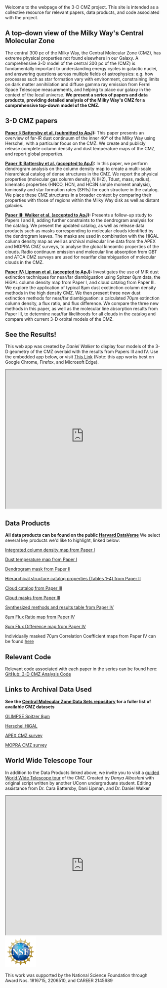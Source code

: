 

Welcome to the webpage of the 3-D CMZ project. This site is intended as a collective resource for relevant papers, data products, and code associated with the project. 

## A top-down view of the Milky Way's Central Molecular Zone
The central 300 pc of the Milky Way, the Central Molecular Zone (CMZ), has extreme physical properties not found elsewhere in our Galaxy. A comprehensive 3-D model of the central 300 pc of the (CMZ) is fundamentally important to understanding energy cycles in galactic nuclei, and answering questions across multiple fields of astrophysics: e.g. how processes such as star formation vary with environment, constraining limits on dark matter annihilation and diffuse gamma ray emission from Fermi Space Telescope measurements, and helping to place our galaxy in the context of the local universe. **We present a series of papers and data products, providing detailed analysis of the Milky Way's CMZ for a comprehensive top-down model of the CMZ.**  

## 3-D CMZ papers
**[Paper I: Battersby et al. (submitted to ApJ)](https://arxiv.org/abs/2410.17334):** This paper presents an overview of far-IR dust continuum of the inner 40&#176; of the Milky Way using Herschel, with a particular focus on the CMZ. We create and publicly release complete column density and dust temperature maps of the CMZ, and report global properties. 

**[Paper II: Battersby et al. (accepted to ApJ)](https://arxiv.org/abs/2410.17332):** In this paper, we perform dendrogram analysis on the column density map to create a multi-scale hierarchical catalog of dense structures in the CMZ. We report the physical properties (molecular gas column density, N (H2), Tdust, mass, radius), kinematic properties (HNCO, HCN, and HC3N simple moment analysis), luminosity and star formation rates (SFRs) for each structure in the catalog. We place these CMZ structures in a broader context by comparing their
properties with those of regions within the Milky Way disk as well as distant galaxies.

**[Paper III: Walker et al. (accepted to ApJ)](https://arxiv.org/abs/2410.17320):** Presents a follow-up study to Papers I and II, adding further constraints to the dendrogram analysis for the catalog. We present the updated catalog, as well as release data products such as masks corresponding to molecular clouds identified by the dendrogram leaves. The masks are used in combination with the HiGAL column density map as well as archival molecular line data from the APEX and MOPRA CMZ surveys, to analyse the global kineamtic properties of the clouds. Radio continuum emission and molecular line absorption from GBT and ATCA CMZ surveys are used for near/far disambiguation of molecular clouds in the CMZ. 

**[Paper IV: Lipman et al. (accepted to ApJ)](https://arxiv.org/abs/2410.17321):** Investigates the use of MIR dust extinction techniques for near/far diambiguation using Spitzer 8&micro;m data, the HiGAL column density map from Paper I, and cloud catalog from Paper III. We explore the application of typical 8&micro;m dust exctinction column density methods in the high density CMZ. We then present three new dust extinction methods for near/far diambiguation: a calculated 70&micro;m extinction column density, a flux ratio, and flux difference. We compare the three new methods in this paper, as well as the molecular line absorption results from Paper III, to determine near/far likelihoods for all clouds in the catalog and compare with current 3-D orbital models of the CMZ.  

## See the Results! 
This web app was created by _Daniel Walker_ to display four models of the 3-D geometry of the CMZ overlaid with the results from Papers III and IV. Use the embedded app below, or visit [This Link](https://3d-cmz-models.streamlit.app/) (Note: this app works best on Google Chrome, Firefox, and Microsoft Edge). 
<iframe
  src="https://3d-cmz-models.streamlit.app?embed=true"
  style="height: 450px; width: 100%;"
></iframe>


## Data Products 
**All data products can be found on the public [Harvard DataVerse](https://dataverse.harvard.edu/dataverse/3D_CMZ)** We select several key products we'd like to highlight, linked below:

[Integrated column density map from Paper I](https://dataverse.harvard.edu/file.xhtml?fileId=10454698&version=1.0) 

[Dust temperature map from Paper I](https://dataverse.harvard.edu/file.xhtml?fileId=10454717&version=1.0) 

[Dendrogram mask from Paper II](https://dataverse.harvard.edu/file.xhtml?fileId=10454731&version=1.0) 

[Hierarchical structure catalog properties (Tables 1-4) from Paper II](https://dataverse.harvard.edu/file.xhtml?fileId=10454727&version=1.0)

[Cloud catalog from Paper III](https://dataverse.harvard.edu/file.xhtml?fileId=10481330&version=2.0) 

[Cloud masks from Paper III](https://dataverse.harvard.edu/file.xhtml?fileId=10454585&version=1.0) 

[Synthesized methods and results table from Paper IV](https://dataverse.harvard.edu/file.xhtml?fileId=10463787&version=1.0)

[8&micro;m Flux Ratio map from Paper IV](https://dataverse.harvard.edu/file.xhtml?fileId=10463786&version=1.0) 

[8&micro;m Flux Difference map from Paper IV](https://dataverse.harvard.edu/file.xhtml?fileId=10463785&version=1.0) 

Individually masked 70&micro;m Correlation Coefficient maps from Paper IV can be found [here](https://dataverse.harvard.edu/dataset.xhtml?persistentId=doi:10.7910/DVN/FBV7T5) 



## Relevant Code
Relevant code associated with each paper in the series can be found here: [GitHub: 3-D CMZ Analysis Code](https://github.com/CentralMolecularZone/3D_CMZ/tree/main/3D_CMZ_Analysis_Code) 


## Links to Archival Data Used
**See the [Central Molecular Zone Data Sets repository](https://github.com/CentralMolecularZone/DataSets#spectral-surveys) for a fuller list of available CMZ datasets**

[GLIMPSE Spitzer 8&micro;m](https://irsa.ipac.caltech.edu/data/SPITZER/GLIMPSE/overview.html)

[Herschel HiGAL](https://github.com/CentralMolecularZone/DataSets#continuum-surveys)

[APEX CMZ survey](https://github.com/CentralMolecularZone/DataSets#whole-cmz)

[MOPRA CMZ survey](https://github.com/CentralMolecularZone/DataSets#spectral-surveys)



## World Wide Telescope Tour
In addition to the Data Products linked above, we invite you to visit a [guided World Wide Telescope tour](https://web.wwtassets.org/embed/1/wwt/?tour=https%3A%2F%2Fdata1.wwtassets.org%2Fpackages%2F2023%2F11_danya%2FUncovering%2520the%25203-D%2520structure%2520of%2520our%2520Galaxy%25E2%2580%2599s%2520Center%2520v1.wtt) of the CMZ. Created by _Danya Alboslani_ with original script written by another UConn undergraduate student. Editing assistance from Dr. Cara Battersby, Dani Lipman, and Dr. Daniel Walker 

<iframe
  src="https://web.wwtassets.org/embed/1/wwt/?tour=https%3A%2F%2Fdata1.wwtassets.org%2Fpackages%2F2023%2F11_danya%2FUncovering%2520the%25203-D%2520structure%2520of%2520our%2520Galaxy%25E2%2580%2599s%2520Center%2520v1.wtt?embed=true"
  style="height: 450px; width: 100%;"
></iframe>




<img src='./docs/assets/images/NSF_transparent.png' width='100'>


This work was supported by the National Science Foundation through Award Nos. 1816715, 2206510, and CAREER 2145689
